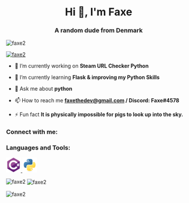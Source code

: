 <h1 align="center">Hi 👋, I'm Faxe</h1>
<h3 align="center">A random dude from Denmark</h3>

<p align="left"> <img src="https://komarev.com/ghpvc/?username=faxe2&label=Profile%20views&color=0e75b6&style=flat" alt="faxe2" /> </p>

<p align="left"> <a href="https://github.com/ryo-ma/github-profile-trophy"><img src="https://github-profile-trophy.vercel.app/?username=faxe2" alt="faxe2" /></a> </p>

- 🔭 I’m currently working on **Steam URL Checker Python**

- 🌱 I’m currently learning **Flask & improving my Python Skills**

- 💬 Ask me about **python**

- 📫 How to reach me **faxethedev@gmail.com / Discord: Faxe#4578**

- ⚡ Fun fact **It is physically impossible for pigs to look up into the sky.**

<h3 align="left">Connect with me:</h3>
<p align="left">
</p>

<h3 align="left">Languages and Tools:</h3>
<p align="left"> <a href="https://www.w3schools.com/cs/" target="_blank" rel="noreferrer"> <img src="https://raw.githubusercontent.com/devicons/devicon/master/icons/csharp/csharp-original.svg" alt="csharp" width="40" height="40"/> </a> </a> <a href="https://www.python.org" target="_blank" rel="noreferrer"> <img src="https://raw.githubusercontent.com/devicons/devicon/master/icons/python/python-original.svg" alt="python" width="40" height="40"/> </a>

<p><img align="left" src="https://github-readme-stats.vercel.app/api/top-langs?username=faxe2&show_icons=true&locale=en&layout=compact" alt="faxe2" /></p>

<p>&nbsp;<img align="center" src="https://github-readme-stats.vercel.app/api?username=faxe2&show_icons=true&locale=en" alt="faxe2" /></p>

<p><img align="center" src="https://github-readme-streak-stats.herokuapp.com/?user=faxe2&" alt="faxe2" /></p>
